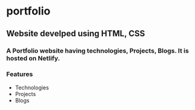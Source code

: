 # portfolio

## Website develped using HTML, CSS 

### A Portfolio website having technologies, Projects, Blogs. It is hosted on Netlify.

### Features
- Technologies
- Projects
- Blogs
